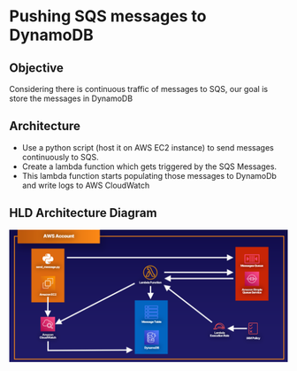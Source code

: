 # Pushing SQS messages to DynamoDB
## Objective
Considering there is continuous traffic of messages to SQS, our goal is store the messages in DynamoDB
## Architecture
* Use a python script (host it on AWS EC2 instance) to send messages continuously to SQS.
* Create a lambda function which gets triggered by the SQS Messages. 
* This lambda function starts populating those messages to DynamoDb and write logs to AWS CloudWatch
## HLD Architecture Diagram
![alt text](https://github.com/Rajeshwarchennam/SQSToDynamoDB/blob/master/SQStoDynamoDbArchitecture.png)
